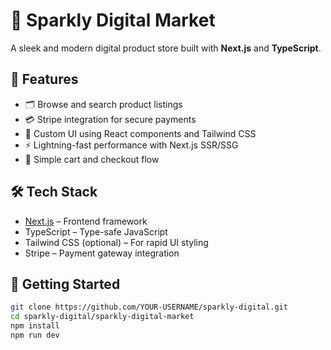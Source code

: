# 🚀 Sparkly Digital Market

A sleek and modern digital product store built with **Next.js** and **TypeScript**.

## 🌟 Features

- 🗂️ Browse and search product listings  
- 💳 Stripe integration for secure payments  
- 🎨 Custom UI using React components and Tailwind CSS  
- ⚡ Lightning-fast performance with Next.js SSR/SSG  
- 🛒 Simple cart and checkout flow

## 🛠️ Tech Stack

- [Next.js](https://nextjs.org/) – Frontend framework  
- TypeScript – Type-safe JavaScript  
- Tailwind CSS (optional) – For rapid UI styling  
- Stripe – Payment gateway integration

## 🚀 Getting Started

```bash
git clone https://github.com/YOUR-USERNAME/sparkly-digital.git
cd sparkly-digital/sparkly-digital-market
npm install
npm run dev
